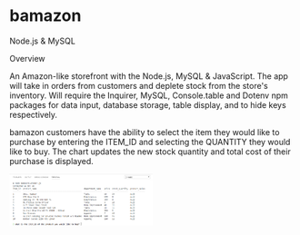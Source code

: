 # bamazon

Node.js & MySQL

Overview

An Amazon-like storefront with the Node.js, MySQL & JavaScript. The app will take in orders from customers and deplete stock from the store's inventory. Will require the Inquirer, MySQL, Console.table and Dotenv npm packages for data input, database storage, table display, and to hide keys respectively.

bamazon customers have the ability to select the item they would like to purchase by entering the ITEM_ID and selecting the QUANTITY they would like to buy. The chart updates the new stock quantity and total cost of their purchase is displayed.

<a href="https://riffon3000.github.io/bamazon/"><img src="https://github.com/riffon3000/bamazon/blob/master/bamazonCustomerScreenshot.PNG" alt="Customer Menu" style="width: 50%; height: 50%;"></a>